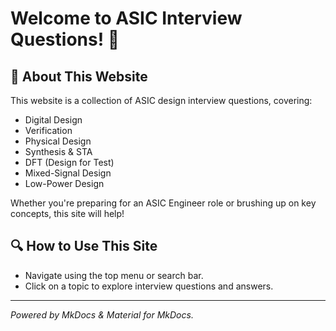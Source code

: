 # Welcome to ASIC Interview Questions! 🚀

##  📌 **About This Website**
This website is a collection of ASIC design interview questions, covering:
- Digital Design
- Verification
- Physical Design
- Synthesis & STA
- DFT (Design for Test)
- Mixed-Signal Design
- Low-Power Design

Whether you're preparing for an ASIC Engineer role or brushing up on key concepts, this site will help!

## 🔍 **How to Use This Site**
- Navigate using the top menu or search bar.
- Click on a topic to explore interview questions and answers.

---
_Powered by MkDocs & Material for MkDocs._
